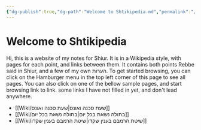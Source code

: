 ```yaml
---
{"dg-publish":true,"dg-path":"Welcome to Shtikipedia.md","permalink":"/Welcome to Shtikipedia/","tags":["gardenEntry"]}
---
```


# Welcome to Shtikipedia

Hi, this is a website of my notes for Shiur. It is in a Wikipedia style, with pages for each point, and links between them. It contains both points Rebbe said in Shiur, and a few of my own הערות. To get started browsing, you can click on the Hamburger menu in the top left corner of this page to see all pages. You can also click on one of the bellow sample pages, and start browsing link to link. some links I have not filled in yet, and don't lead anywhere.
+ [[Wiki/שעת סכנה ואונס\|שעת סכנה ואונס]]
+ [[Wiki/בתולה נשאת בכל יום\|בתולה נשאת בכל יום]]
+ [[Wiki/שיטת הרמבם בענין שקדו\|שיטת הרמבם בענין שקדו]]
